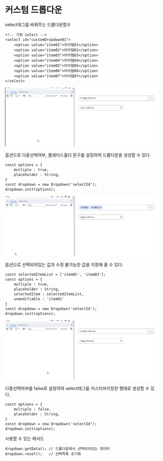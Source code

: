 # 커스텀 드롭다운

select태그를 바꿔주는 드롭다운함수

    <!-- 기본 select -->
    <select id="customDropdown01">
        <option value="item01">아이템01</option>
        <option value="item02">아이템02</option>
        <option value="item03">아이템03</option>
        <option value="item04">아이템04</option>
        <option value="item05">아이템05</option>
        <option value="item06">아이템06</option>
        <option value="item07">아이템07</option>
    </select>

![multipleDropdown01](./multipleDropdown01.gif)

옵션으로 다중선택여부, 플레이스홀더 문구를 설정하여 드롭다운을 생성할 수 있다.

    const options = {
        multiple : true,
        placeholder : String, 
    }
    const dropdown = new Dropdown('selectId');
    dropdown.init(options);

![multipleDropdown01](./multipleDropdown02.gif)

옵션으로 선택되어있는 값과 수정 불가능한 값을 지정해 줄 수 있다.

    const selectedItemList = ['item01', 'item03'];
    const options = {
        multiple : true,
        placeholder : String, 
        selectedItem : selectedItemList,
        unmodifiable : 'item01'
    }
    const dropdown = new Dropdown('selectId');
    dropdown.init(options);

![dropdown](./dropdown.gif)

다중선택여부를 false로 설정하여 select태그를 커스터마이징한 형태로 생성할 수 있다.

    const options = {
        multiple : false,
        placeholder : String, 
    }
    const dropdown = new Dropdown('selectId');
    dropdown.init(options);

사용할 수 있는 메서드

    dropdown.getData(); // 드롭다운에서 선택되어있는 데이터
    dropdown.reset();   // 선택목록 초기화
